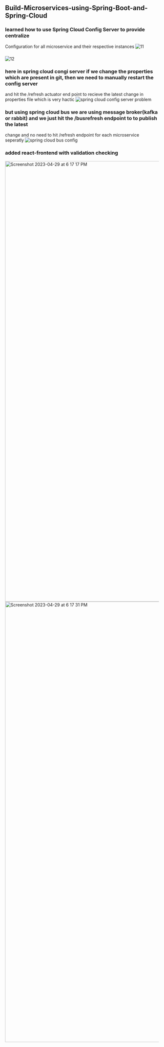 ## Build-Microservices-using-Spring-Boot-and-Spring-Cloud
### learned how to use Spring Cloud Config Server to provide centralize 
Configuration for all microservice and their respective instances
![11](https://user-images.githubusercontent.com/48306820/235079830-9dd29365-1390-4195-8112-aa536350dff5.jpeg)

###
![12](https://user-images.githubusercontent.com/48306820/235079844-4e0d33b1-71ef-4072-8ced-1e69b122969e.jpeg)

### here in spring cloud congi server if we change the properties which are present in git, then we need to manually restart the config server 
and hit the /refresh actuator end point to recieve the latest change in properties file which is very hactic
![spring cloud config server problem](https://user-images.githubusercontent.com/48306820/235080030-daf70ba4-ed22-4079-ac8f-5bbbac6965e7.png)

### but using spring cloud bus we are using message broker(kafka or rabbit) and we just hit the /busrefresh endpoint to to publish the latest 
change and no need to hit /refresh endpoint for each microservice seperatly
![spring cloud bus config](https://user-images.githubusercontent.com/48306820/235080045-4b4c7c47-eb0b-48d6-85c9-261cc52b1a05.png)

### added react-frontend with validation checking
<img width="1440" alt="Screenshot 2023-04-29 at 6 17 17 PM" src="https://user-images.githubusercontent.com/48306820/235303277-927b6b73-4b87-422e-81af-83275247c093.png">
<img width="1440" alt="Screenshot 2023-04-29 at 6 17 31 PM" src="https://user-images.githubusercontent.com/48306820/235303287-d2a4a08e-7a20-4969-921a-a7d7e922520c.png">
